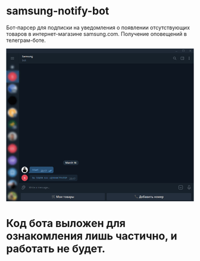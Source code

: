 # samsung-notify-bot
Бот-парсер для подписки на уведомления о появлении отсутствующих товаров в интернет-магазине samsung.com. Получение оповещений в телеграм-боте.

![Telegram](https://github.com/yozuul/samsung-notify-bot/blob/main/samsung.gif)
# Код бота выложен для ознакомления лишь частично, и работать не будет.
